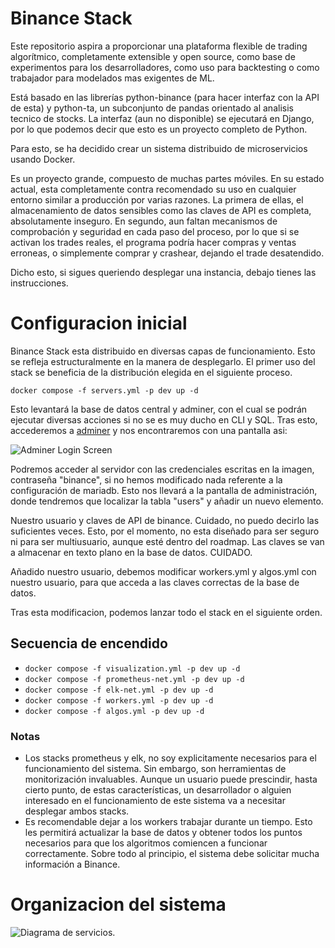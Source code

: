 # Binance Stack
Este repositorio aspira a proporcionar una plataforma flexible de trading algorítmico, completamente extensible y open source, como base de
experimentos para los desarrolladores, como uso para backtesting o como trabajador para modelados mas exigentes de ML.

Está basado en las librerías python-binance (para hacer interfaz con la API de esta) y python-ta, un subconjunto de pandas orientado al analisis tecnico de stocks. La interfaz (aun no disponible) se ejecutará en Django, por lo que podemos decir que esto es un proyecto completo de Python.

Para esto, se ha decidido crear un sistema distribuido de microservicios usando Docker. 

Es un proyecto grande, compuesto de muchas partes móviles. En su estado actual, esta completamente contra recomendado su uso en cualquier entorno
similar a producción por varias razones. La primera de ellas, el almacenamiento de datos sensibles como las claves de API es completa, absolutamente
inseguro. En segundo, aun faltan mecanismos de comprobación y seguridad en cada paso del proceso, por lo que si se activan los trades reales, el programa
podría hacer compras y ventas erroneas, o simplemente comprar y crashear, dejando el trade desatendido.

Dicho esto, si sigues queriendo desplegar una instancia, debajo tienes las instrucciones.

# Configuracion inicial
Binance Stack esta distribuido en diversas capas de funcionamiento. Esto se refleja estructuralmente en la manera de desplegarlo. El primer uso del stack se beneficia de la distribución elegida en el siguiente proceso.

```docker compose -f servers.yml -p dev up -d```

Esto levantará la base de datos central y adminer, con el cual se podrán ejecutar diversas acciones si no se es muy ducho en CLI y SQL. Tras esto, accederemos a [adminer](http://localhost:8070) y nos encontraremos con una pantalla asi:

![Adminer Login Screen](/imgs/adminerLogin.png)

Podremos acceder al servidor con las credenciales escritas en la imagen, contraseña "binance", si no hemos modificado nada referente a la configuración de mariadb. Esto nos llevará a la pantalla de administración, donde tendremos que localizar la tabla "users" y añadir un nuevo elemento.

Nuestro usuario y claves de API de binance. Cuidado, no puedo decirlo las suficientes veces. Esto, por el momento, no esta diseñado para ser seguro ni para ser multiusuario, aunque esté dentro del roadmap. Las claves se van a almacenar en texto plano en la base de datos. CUIDADO.

Añadido nuestro usuario, debemos modificar workers.yml y algos.yml con nuestro usuario, para que acceda a las claves correctas de la base de datos.

Tras esta modificacion, podemos lanzar todo el stack en el siguiente orden.

## Secuencia de encendido
- ```docker compose -f visualization.yml -p dev up -d```
- ```docker compose -f prometheus-net.yml -p dev up -d```
- ```docker compose -f elk-net.yml -p dev up -d```
- ```docker compose -f workers.yml -p dev up -d```
- ```docker compose -f algos.yml -p dev up -d```

### Notas
- Los stacks prometheus y elk, no soy explicitamente necesarios para el funcionamiento del sistema. Sin embargo, son herramientas de monitorización invaluables. Aunque un usuario puede prescindir, hasta cierto punto, de estas características, un desarrollador o alguien interesado en el funcionamiento de este sistema va a necesitar desplegar ambos stacks.
- Es recomendable dejar a los workers trabajar durante un tiempo. Esto les permitirá actualizar la base de datos y obtener todos los puntos necesarios para que los algoritmos comiencen a funcionar correctamente. Sobre todo al principio, el sistema debe solicitar mucha información a Binance.

# Organizacion del sistema

![Diagrama de servicios](/imgs/generalStructure.svg "Diagrama de servicios").